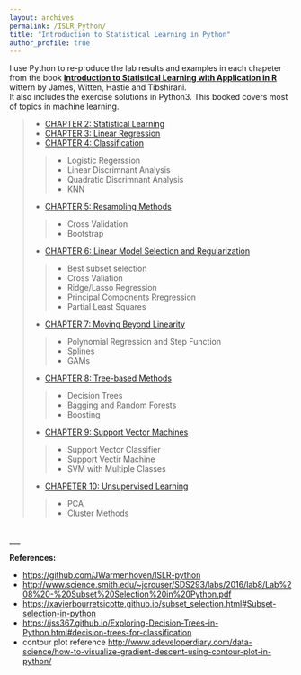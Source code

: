 ```yaml
---
layout: archives
permalink: /ISLR_Python/
title: "Introduction to Statistical Learning in Python"
author_profile: true
---
```

I use Python to re-produce the lab results and examples in each chapeter from the book [**Introduction to Statistical Learning with Application in R**](https://www-bcf.usc.edu/~gareth/ISL/) wittern by James, Witten, Hastie and Tibshirani. <br>It also includes the exercise solutions in Python3. This booked covers most of topics in machine learning. 


>* [CHAPTER 2: Statistical Learning](https://nbviewer.jupyter.org/github/junyanyao/ISLR_Python/blob/master/Ch2%20Statistical%20Learning%20Lab.ipynb)
>* [CHAPTER 3: Linear Regression](https://nbviewer.jupyter.org/github/junyanyao/ISLR_Python/blob/master/Ch3%20Linear%20Regression.ipynb)
>* [CHAPTER 4: Classification](https://nbviewer.jupyter.org/github/junyanyao/ISLR_Python/blob/master/Ch4%20Classification.ipynb)
>>* Logistic Regerssion
>>* Linear Discrimnant Analysis
>>* Quadratic Discrimnant Analysis
>>* KNN
>* [CHAPTER 5: Resampling Methods](https://nbviewer.jupyter.org/github/junyanyao/ISLR_Python/blob/master/Ch5%20Resampling%20Methods.ipynb)
>>* Cross Validation
>>* Bootstrap
>* [CHAPTER 6: Linear Model Selection and Regularization](https://nbviewer.jupyter.org/github/junyanyao/ISLR_Python/blob/master/Ch6%20Linear%20Model%20Selection%20and%20Regularization.ipynb)
>>* Best subset selection
>>* Cross Valiation
>>* Ridge/Lasso Regression
>>* Principal Components Rregression
>>* Partial Least Squares
>* [CHAPTER 7: Moving Beyond Linearity](https://nbviewer.jupyter.org/github/junyanyao/ISLR_Python/blob/master/Ch7%20Move%20beyond%20Linearity.ipynb)
>>* Polynomial Regression and Step Function
>>* Splines
>>* GAMs
>* [CHAPTER 8: Tree-based Methods](https://nbviewer.jupyter.org/github/junyanyao/ISLR_Python/blob/master/Ch8%20Tree%20Based%20Methods.ipynb)
>>* Decision Trees
>>* Bagging and Random Forests
>>* Boosting
>* [CHAPTER 9: Support Vector Machines](https://nbviewer.jupyter.org/github/junyanyao/ISLR_Python/blob/master/Ch9%20Support%20Vector%20Machine.ipynb)
>>* Support Vector Classifier
>>* Support Vectir Machine
>>* SVM with Multiple Classes
>* [CHAPETER 10: Unsupervised Learning](https://nbviewer.jupyter.org/github/junyanyao/ISLR_Python/blob/master/Ch10%20Unsupervised%20Learning.ipynb)
>>* PCA
>>* Cluster Methods



<br>
___

**References:**
* https://github.com/JWarmenhoven/ISLR-python
* http://www.science.smith.edu/~jcrouser/SDS293/labs/2016/lab8/Lab%208%20-%20Subset%20Selection%20in%20Python.pdf
* https://xavierbourretsicotte.github.io/subset_selection.html#Subset-selection-in-python
* https://jss367.github.io/Exploring-Decision-Trees-in-Python.html#decision-trees-for-classification
* contour plot reference http://www.adeveloperdiary.com/data-science/how-to-visualize-gradient-descent-using-contour-plot-in-python/



